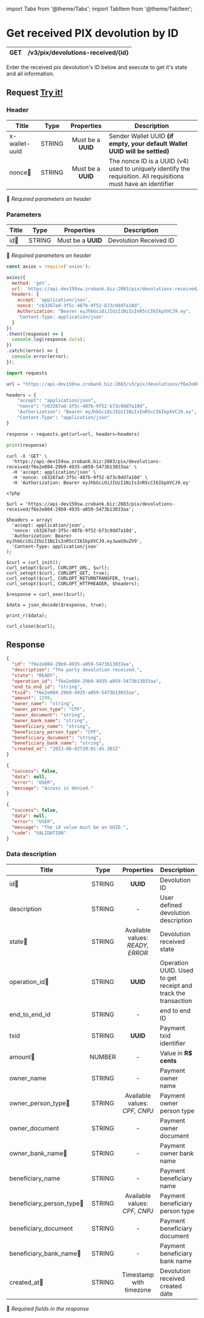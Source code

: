 import Tabs from '@theme/Tabs';
import TabItem from '@theme/TabItem';

# Get received PIX devolution by ID

| GET       | /v3/pix/devolutions-received/{id}|
| --------- | ---------------------------------|


Enter the received pix devolution's ID below and execute to get it's state and all information.

## Request <a href="https://api-dev159sw.zrobank.biz:2083/api/" class="try-btn">Try it!</a>

### Header

| Title                      | Type       | Properties                       | Description |
| ---------------------------| :---------:|:-------------------------------: |----------------------------------------------------------------------------------------------------------------|
| x-wallet-uuid              | STRING     | Must be a **UUID**           | Sender Wallet UUID **(if empty, your default Wallet UUID will be settled)**                                    |
| nonce:small_orange_diamond:| STRING     | Must be a **UUID**           | The nonce ID is a UUID (v4) used to uniquely identify the requisition. All requisitions must have an identifier|
:small_orange_diamond: *Required parameters on header*

### Parameters

| Title                    | Type       | Properties             |Description                                        |
| -------------------------| :---------:|:----------------------:| ------------------------------------------------- |
| id:small_orange_diamond: | STRING     | Must be a **UUID**     | Devolution Received ID                            |
:small_orange_diamond: *Required parameters on header*



<Tabs>
<TabItem value="js" label="NodeJS">

```js title=Axios
const axios = require('axios');

axios({
  method: 'get',
  url: 'https://api-dev159sw.zrobank.biz:2083/pix/devolutions-received/f6e2e084-29b9-4935-a059-5473b13033aa',
  headers: {
    accept: 'application/json',
    nonce: "c63267ad-3f5c-487b-9f52-b73c9dd7a10d",
    Authorization: "Bearer eyJhbGciOiJIUzI1NiIsInR5cCI6IkpXVCJ9.ey",
    'Content-Type: application/json'
  }
})
.then((response) => {
  console.log(response.data);
})
.catch((error) => {
  console.error(error);
});
```
</TabItem>
<TabItem value="py" label="Python">

```python title=Requests
import requests

url = "https://api-dev159sw.zrobank.biz:2083/v3/pix/devolutions/f6e2e084-29b9-4935-a059-5473b13033aa"

headers = {
    "accept": "application/json",
    "nonce": "c63267ad-3f5c-487b-9f52-b73c9dd7a10d",
    "Authorization": "Bearer eyJhbGciOiJIUzI1NiIsInR5cCI6IkpXVCJ9.ey",
    "Content-Type": "application/json"
}

response = requests.get(url=url, headers=headers)

print(response)
```
</TabItem>
<TabItem value="shell" label="Shell">

```shell title=CURL
curl -X 'GET' \
  'https://api-dev159sw.zrobank.biz:2083/pix/devolutions-received/f6e2e084-29b9-4935-a059-5473b13033aa' \
  -H 'accept: application/json' \
  -H 'nonce: c63267ad-3f5c-487b-9f52-b73c9dd7a10d' \
  -H 'Authorization: Bearer eyJhbGciOiJIUzI1NiIsInR5cCI6IkpXVCJ9.ey'
```
</TabItem>
<TabItem value="php" label="PHP">

```shell title=CURL
<?php

$url = 'https://api-dev159sw.zrobank.biz:2083/pix/devolutions-received/f6e2e084-29b9-4935-a059-5473b13033aa';

$headers = array(
  'accept: application/json',
  'nonce: c63267ad-3f5c-487b-9f52-b73c9dd7a10d',
  'Authorization: Bearer eyJhbGciOiJIUzI1NiIsInR5cCI6IkpXVCJ9.eyJwaG9uZV9',
  'Content-Type: application/json'
);

$curl = curl_init();
curl_setopt($curl, CURLOPT_URL, $url);
curl_setopt($curl, CURLOPT_GET, true);
curl_setopt($curl, CURLOPT_RETURNTRANSFER, true);
curl_setopt($curl, CURLOPT_HTTPHEADER, $headers);

$response = curl_exec($curl);

$data = json_decode($response, true);

print_r($data);

curl_close($curl);
```
</TabItem>
</Tabs>

## Response


<Tabs>
<TabItem value="200" label="201">

```json  title=/v3/pix/devolutions-received/{id}
{
  "id": "f6e2e084-29b9-4935-a059-5473b13033aa",
  "description": "The party devolution received.",
  "state": "READY",
  "operation_id": "f6e2e084-29b9-4935-a059-5473b13033aa",
  "end_to_end_id": "string",
  "txid": "f6e2e084-29b9-4935-a059-5473b13033aa",
  "amount": 1299,
  "owner_name": "string",
  "owner_person_type": "CPF",
  "owner_document": "string",
  "owner_bank_name": "string",
  "beneficiary_name": "string",
  "beneficiary_person_type": "CPF",
  "beneficiary_document": "string",
  "beneficiary_bank_name": "string",
  "created_at": "2023-06-02T20:01:45.383Z"
}
```
</TabItem>
<TabItem value="401" label="401">

```json  title=/v3/pix/devolutions-received/{id}
{
  "success": false,
  "data": null,
  "error": "USER",
  "message": "Access is denied."
}
```
</TabItem>
<TabItem value="422" label="422">

```json  title=/v3/pix/devolutions-received/{id}
{
  "success": false,
  "data": null,
  "error": "USER",
  "message": "The id value must be an UUID.",
  "code": "VALIDATION"
}
```
</TabItem>
</Tabs>

### Data description


| Title                                         | Type   |Properties                                                                                        | Description                                                  |
| --------------------------------------------  |:------:|:------------------------------------------------------------------------------------------------:|------------------------------------------------------------- |
| id:small_orange_diamond:                      | STRING |**UUID**                                                                                          | Devolution ID                                                |
| description                                   | STRING |-                                                                                                 | User defined devolution description                          |
| state:small_orange_diamond:                   | STRING |Available values: *READY, ERROR*                                                                  | Devolution received state                                    |
| operation_id:small_orange_diamond:            | STRING |**UUID**                                                                                          | Operation UUID. Used to get receipt and track the transaction|
| end_to_end_id                                 | STRING |-                                                                                                 | end to end ID                                                |
| txid                                          | STRING |**UUID**                                                                                          | Payment txid identifier                                      |
| amount:small_orange_diamond:                  | NUMBER |-                                                                                                 | Value in **R$ cents**                                        |
| owner_name                                    | STRING |-                                                                                                 | Payment owner name                                           |
| owner_person_type:small_orange_diamond:       | STRING |Available values: *CPF, CNPJ*                                                                     | Payment owner person type                                    |
| owner_document                                | STRING |-                                                                                                 | Payment owner document                                       |
| owner_bank_name:small_orange_diamond:         | STRING |-                                                                                                 | Payment owner bank name                                      |
| beneficiary_name                              | STRING |-                                                                                                 | Payment beneficiary name                                     |
| beneficiary_person_type:small_orange_diamond: | STRING |Available values: *CPF, CNPJ*                                                                     | Payment beneficiary person type                              |
| beneficiary_document                          | STRING |-                                                                                                 | Payment beneficiary document                                 |
| beneficiary_bank_name:small_orange_diamond:   | STRING |-                                                                                                 | Payment beneficiary bank name                                |
| created_at:small_orange_diamond:              | STRING |Timestamp with timezone                                                                           | Devolution received created date                             |
:small_orange_diamond: *Required fields in the response*

